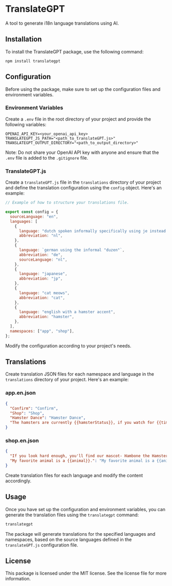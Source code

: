 # TranslateGPT

A tool to generate i18n language translations using AI.

## Installation

To install the TranslateGPT package, use the following command:

```
npm install translategpt
```

## Configuration

Before using the package, make sure to set up the configuration files and environment variables.

### Environment Variables

Create a `.env` file in the root directory of your project and provide the following variables:

```
OPENAI_API_KEY=<your_openai_api_key>
TRANSLATEGPT_JS_PATH="<path_to_translateGPT.js>"
TRANSLATEGPT_OUTPUT_DIRECTORY="<path_to_output_directory>"
```

Note: Do not share your OpenAI API key with anyone and ensure that the `.env` file is added to the `.gitignore` file.

### TranslateGPT.js

Create a `translateGPT.js` file in the `translations` directory of your project and define the translation configuration using the `config` object. Here's an example:

```javascript
// Example of how to structure your translations file.

export const config = {
  sourceLanguage: "en",
  languages: [
    {
      language: "dutch spoken informally specifically using je instead of u",
      abbreviation: "nl",
    },
    {
      language: `german using the informal "duzen"`,
      abbreviation: "de",
      sourceLanguage: "nl",
    },
    {
      language: "japanese",
      abbreviation: "jp",
    },
    {
      language: "cat meows",
      abbreviation: "cat",
    },
    {
      language: "english with a hamster accent",
      abbreviation: "hamster",
    },
  ],
  namespaces: ["app", "shop"],
};
```

Modify the configuration according to your project's needs.

## Translations

Create translation JSON files for each namespace and language in the `translations` directory of your project. Here's an example:

### app.en.json

```json
{
  "Confirm": "Confirm",
  "Shop": "Shop",
  "Hamster Dance": "Hamster Dance",
  "The hamsters are currently {{hamsterStatus}}, if you watch for {{time}}, maybe they'll do something else?": "The hamsters are currently {{hamsterStatus}}, if you watch for {{time}}, maybe they'll do something else?"
}
```

### shop.en.json

```json
{
  "If you look hard enough, you'll find our mascot- Hambone the Hamster King!": "If you look hard enough, you'll find our mascot- Hambone the Hamster King!",
  "My favorite animal is a {{animal}}.": "My favorite animal is a {{animal}}."
}
```

Create translation files for each language and modify the content accordingly.

## Usage

Once you have set up the configuration and environment variables, you can generate the translation files using the `translategpt` command:

```bash
translategpt
```

The package will generate translations for the specified languages and namespaces, based on the source languages defined in the `translateGPT.js` configuration file.


## License

This package is licensed under the MIT license. See the license file for more information.
